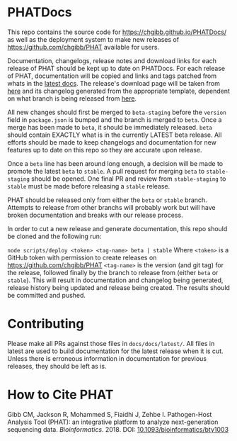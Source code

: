 # PHATDocs
This repo contains the source code for https://chgibb.github.io/PHATDocs/ as well as the deployment system to make new releases of https://github.com/chgibb/PHAT available for users.

Documentation, changelogs, release notes and download links for each release of PHAT should be kept up to date on PHATDocs. For each release of PHAT, documentation will be copied and links and tags patched from whats in the [latest docs](https://github.com/chgibb/PHATDocs/tree/master/docs/docs/latest). The release's download page will be taken from [here](https://github.com/chgibb/PHATDocs/blob/master/releaseTemplate.md) and its changelog generated from the appropriate template, dependent on what branch is being released from [here](https://github.com/chgibb/PHATDocs/tree/master/docs/docs).  

All new changes should first be merged to ```beta-staging``` before the ```version``` field in ```package.json``` is bumped and the branch is merged to ```beta```. Once a merge has been made to ```beta```, it should be immediately released. ```beta``` should contain EXACTLY what is in the currently LATEST beta release. All efforts should be made to keep changelogs and documentation for new features up to date on this repo so they are accurate upon release.

Once a ```beta``` line has been around long enough, a decision will be made to promote the latest ```beta``` to ```stable```. A pull request for merging ```beta``` to ```stable-staging``` should be opened. One final PR and review from ```stable-staging``` to ```stable``` must be made before releasing a ```stable``` release. 

PHAT should be released only from either the ```beta``` or ```stable``` branch. Attempts to release from other branchs will probably work but will have broken documentation and breaks with our release process.

In order to cut a new release and generate documentation, this repo should be cloned and the following run:  

```node scripts/deploy <token> <tag-name> beta | stable```
Where ```<token>``` is a GitHub token with permission to create releases on https://github.com/chgibb/PHAT ```<tag-name>``` is the version (and git tag) for the release, followed finally by the branch to release from (either ```beta``` or ```stable```). This will result in documentation and changelog being generated, release history being updated and release being created. The results should be committed and pushed.

# Contributing
Please make all PRs against those files in ```docs/docs/latest/```. All files in latest are used to build documentation for the latest release when it is cut. Unless there is erroneous information in documentation for previous releases, they should be left as is.

# How to Cite PHAT
Gibb CM, Jackson R, Mohammed S, Fiaidhi J, Zehbe I. Pathogen-Host Analysis Tool (PHAT): an integrative platform to analyze next-generation sequencing data. *Bioinformatics*. 2018. DOI: [10.1093/bioinformatics/bty1003](https://doi.org/10.1093/bioinformatics/bty1003)
